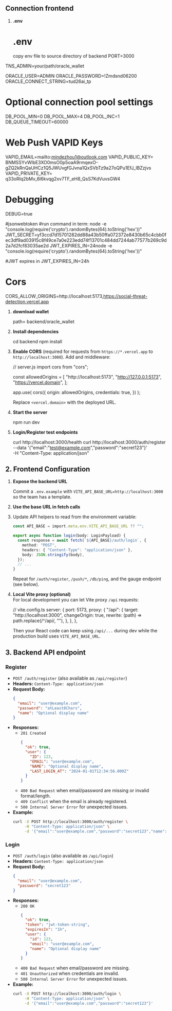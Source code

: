 ## Connection frontend

1. **.env**  
   # .env
    copy env file to source directory of backend
PORT=3000

TNS_ADMIN=your/path/oracle_wallet

ORACLE_USER=ADMIN
ORACLE_PASSWORD=!Zmdsnd06200
ORACLE_CONNECT_STRING=tud26ai_tp

# Optional connection pool settings
DB_POOL_MIN=0
DB_POOL_MAX=4
DB_POOL_INC=1
DB_QUEUE_TIMEOUT=60000

# Web Push VAPID Keys
VAPID_EMAIL=mailto:mindezhou1@outlook.com
VAPID_PUBLIC_KEY= BNMSSYvWlbE3XO0msO0p5oaA9rmqexO-gZQ2kRnQaUHCz1Q5JWUvgfGJvna1QxSVbTz9a27oQPu1EfJ_IBZzjvs
VAPID_PRIVATE_KEY= q33oRIq2bMv_6l6kvqg2xv7TF_eH8_QsS7KdVuvsGW4


# Debugging
DEBUG=true


#jsonwebtoken
#run command in term: node -e "console.log(require('crypto').randomBytes(64).toString('hex'))"
JWT_SECRET=yf3ccd7d15701282dd88a43b50ffa072372e8430b65c4cbb0fec3df9ad03915c8f49ce7a0e223edd74f13701c484dd7244ab77577b269c9d2a7d2fcf83035ae2d
JWT_EXPIRES_IN=24node -e "console.log(require('crypto').randomBytes(64).toString('hex'))"

#JWT expires in
JWT_EXPIRES_IN=24h

# Cors
CORS_ALLOW_ORIGINS=http://localhost:5173,https://social-threat-detection.vercel.app


1. **download wallet**

   path= backend/oracle_wallet

2. **Install dependencies**  

   cd backend
   npm install


5. **Enable CORS** (required for requests from `https://*.vercel.app` to `http://localhost:3000`). Add  and middleware:

   // server.js
   import cors from "cors";

   const allowedOrigins = [
     "http://localhost:5173",
     "http://127.0.0.1:5173",
     "https://vercel.domain",
   ];

   app.use(
     cors({
       origin: allowedOrigins,
       credentials: true,
     })
   );

   Replace `<vercel.domain>` with the deployed URL.
6. **Start the server**

   npm run dev 

7. **Login/Register test endpoints**  

   curl http://localhost:3000/health
   curl http://localhost:3000/auth/register --data '{"email":"test@example.com","password":"secret123"}' \
        -H "Content-Type: application/json"

## 2. Frontend Configuration

1. **Expose the backend URL**  

   Commit a `.env.example` with `VITE_API_BASE_URL=http://localhost:3000` so the team has a template.

2. **Use the base URL in fetch calls**  
3. 
   Update API helpers to read from the environment variable:
   ```ts
   const API_BASE = import.meta.env.VITE_API_BASE_URL ?? "";

   export async function login(body: LoginPayload) {
     const response = await fetch(`${API_BASE}/auth/login`, {
       method: "POST",
       headers: { "Content-Type": "application/json" },
       body: JSON.stringify(body),
     });
     // ...
   }
   ```
   Repeat for `/auth/register`, `/push/*`, `/db/ping`, and the gauge endpoint (see below).


3. **Local Vite proxy (optional)**  
   For local development you can let Vite proxy `/api` requests:

   // vite.config.ts
   server: {
     port: 5173,
     proxy: {
       "/api": {
         target: "http://localhost:3000",
         changeOrigin: true,
         rewrite: (path) => path.replace(/^\/api/, ""),
       },
     },
   },

   Then your React code can keep using `/api/...` during dev while the production build uses `VITE_API_BASE_URL`.

## 3. Backend API endpoint

### Register
- `POST /auth/register` (also available as `/api/register`)
- **Headers:** `Content-Type: application/json`
- **Request Body:**
  ```json
  {
    "email": "user@example.com",
    "password": "atLeast8Chars",
    "name": "Optional display name"
  }
  ```
- **Responses:**
  - `201 Created`
    ```json
    {
      "ok": true,
      "user": {
        "ID": 123,
        "EMAIL": "user@example.com",
        "NAME": "Optional display name",
        "LAST_LOGIN_AT": "2024-01-01T12:34:56.000Z"
      }
    }
    ```
  - `400 Bad Request` when email/password are missing or invalid format/length.
  - `409 Conflict` when the email is already registered.
  - `500 Internal Server Error` for unexpected issues.
- **Example:**
  ```bash
  curl -X POST http://localhost:3000/auth/register \
       -H "Content-Type: application/json" \
       -d '{"email":"user@example.com","password":"secret123","name":"User"}'
  ```
### Login
- `POST /auth/login` (also available as `/api/login`)
- **Headers:** `Content-Type: application/json`
- **Request Body:**
  ```json
  {
    "email": "user@example.com",
    "password": "secret123"
  }
  ```
- **Responses:**
  - `200 OK`
    ```json
    {
      "ok": true,
      "token": "jwt-token-string",
      "expiresIn": "1h",
      "user": {
        "id": 123,
        "email": "user@example.com",
        "name": "Optional display name"
      }
    }
    ```
  - `400 Bad Request` when email/password are missing.
  - `401 Unauthorized` when credentials are invalid.
  - `500 Internal Server Error` for unexpected issues.
- **Example:**
  ```bash
  curl -X POST http://localhost:3000/auth/login \
       -H "Content-Type: application/json" \
       -d '{"email":"user@example.com","password":"secret123"}'
  ```
